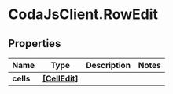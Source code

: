 # CodaJsClient.RowEdit

## Properties
Name | Type | Description | Notes
------------ | ------------- | ------------- | -------------
**cells** | [**[CellEdit]**](CellEdit.md) |  | 
